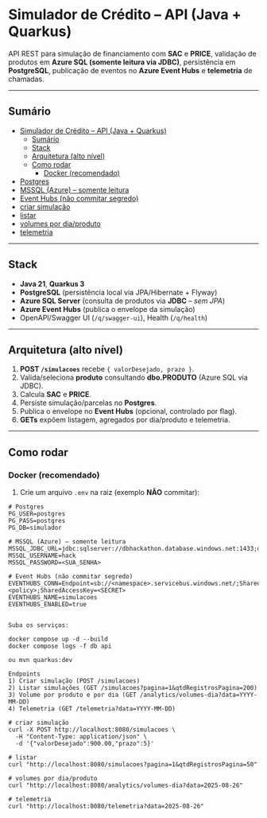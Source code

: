 # Simulador de Crédito – API (Java + Quarkus)

API REST para simulação de financiamento com **SAC** e **PRICE**, validação de produtos em **Azure SQL (somente leitura via JDBC)**, persistência em **PostgreSQL**, publicação de eventos no **Azure Event Hubs** e **telemetria** de chamadas.

---

## Sumário
- [Simulador de Crédito – API (Java + Quarkus)](#simulador-de-crédito--api-java--quarkus)
  - [Sumário](#sumário)
  - [Stack](#stack)
  - [Arquitetura (alto nível)](#arquitetura-alto-nível)
  - [Como rodar](#como-rodar)
    - [Docker (recomendado)](#docker-recomendado)
- [Postgres](#postgres)
- [MSSQL (Azure) – somente leitura](#mssql-azure--somente-leitura)
- [Event Hubs (não commitar segredo)](#event-hubs-não-commitar-segredo)
- [criar simulação](#criar-simulação)
- [listar](#listar)
- [volumes por dia/produto](#volumes-por-diaproduto)
- [telemetria](#telemetria)

---

## Stack
- **Java 21**, **Quarkus 3**
- **PostgreSQL** (persistência local via JPA/Hibernate + Flyway)
- **Azure SQL Server** (consulta de produtos via **JDBC** – *sem JPA*)
- **Azure Event Hubs** (publica o envelope da simulação)
- OpenAPI/Swagger UI (`/q/swagger-ui`), Health (`/q/health`)

---

## Arquitetura (alto nível)

1. **POST `/simulacoes`** recebe `{ valorDesejado, prazo }`.
2. Valida/seleciona **produto** consultando **dbo.PRODUTO** (Azure SQL via JDBC).
3. Calcula **SAC** e **PRICE**.
4. Persiste simulação/parcelas no **Postgres**.
5. Publica o envelope no **Event Hubs** (opcional, controlado por flag).
6. **GETs** expõem listagem, agregados por dia/produto e telemetria.

---

## Como rodar

### Docker (recomendado)

1) Crie um arquivo `.env` na raiz (exemplo **NÃO** commitar):
```env
# Postgres
PG_USER=postgres
PG_PASS=postgres
PG_DB=simulador

# MSSQL (Azure) – somente leitura
MSSQL_JDBC_URL=jdbc:sqlserver://dbhackathon.database.windows.net:1433;database=Hack;encrypt=true;trustServerCertificate=false;hostNameInCertificate=*.database.windows.net;loginTimeout=30;
MSSQL_USERNAME=hack
MSSQL_PASSWORD=<SUA_SENHA>

# Event Hubs (não commitar segredo)
EVENTHUBS_CONN=Endpoint=sb://<namespace>.servicebus.windows.net/;SharedAccessKeyName=<policy>;SharedAccessKey=<SECRET>
EVENTHUBS_NAME=simulacoes
EVENTHUBS_ENABLED=true


Suba os serviços:

docker compose up -d --build
docker compose logs -f db api

ou mvn quarkus:dev

Endpoints
1) Criar simulação (POST /simulacoes)
2) Listar simulações (GET /simulacoes?pagina=1&qtdRegistrosPagina=200)
3) Volume por produto e por dia (GET /analytics/volumes-dia?data=YYYY-MM-DD)
4) Telemetria (GET /telemetria?data=YYYY-MM-DD)

# criar simulação
curl -X POST http://localhost:8080/simulacoes \
  -H "Content-Type: application/json" \
  -d '{"valorDesejado":900.00,"prazo":5}'

# listar
curl "http://localhost:8080/simulacoes?pagina=1&qtdRegistrosPagina=50"

# volumes por dia/produto
curl "http://localhost:8080/analytics/volumes-dia?data=2025-08-26"

# telemetria
curl "http://localhost:8080/telemetria?data=2025-08-26"
